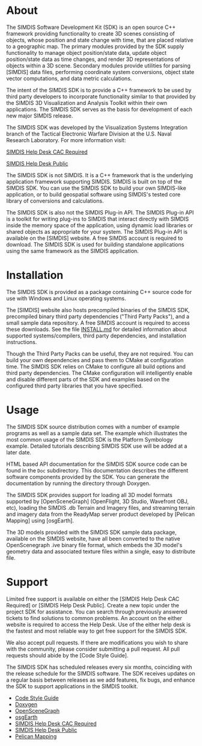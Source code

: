 About
=====
The SIMDIS Software Development Kit (SDK) is an open source C++ framework
providing functionality to create 3D scenes consisting of objects, whose
position and state change with time, that are placed relative to a geographic
map.  The primary modules provided by the SDK supply functionality to manage
object position/state data, update object position/state data as time
changes, and render 3D representations of objects within a 3D scene.
Secondary modules provide utilities for parsing [SIMDIS] data files, performing
coordinate system conversions, object state vector computations, and data
metric calculations.

The intent of the SIMDIS SDK is to provide a C++ framework to be used by
third party developers to incorporate functionality similar to that provided
by the SIMDIS 3D Visualization and Analysis Toolkit within their own
applications.  The SIMDIS SDK serves as the basis for development of each
new major SIMDIS release.

The SIMDIS SDK was developed by the Visualization Systems Integration branch
of the Tactical Electronic Warfare Division at the U.S. Naval Research
Laboratory.  For more information visit:

  [SIMDIS Help Desk CAC Required](https://www.trmc.osd.mil/helpdesk/projects/SIMDIS)
  
  [SIMDIS Help Desk Public](https://www.tena-sda.org/helpdesk/projects/SIMDIS)


The SIMDIS SDK is not SIMDIS.  It is a C++ framework that is the underlying
application framework supporting SIMDIS.  SIMDIS is built on top of the SIMDIS
SDK.  You can use the SIMDIS SDK to build your own SIMDIS-like application,
or to build geospatial software using SIMDIS's tested core library of
conversions and calculations.

The SIMDIS SDK is also not the SIMDIS Plug-in API.  The SIMDIS Plug-in API is
a toolkit for writing plug-ins to SIMDIS that interact directly with SIMDIS
inside the memory space of the application, using dynamic load libraries or
shared objects as appropriate for your system.  The SIMDIS Plug-in API is
available on the [SIMDIS] website.  A free SIMDIS account is required to download.
The SIMDIS SDK is used for building standalone applications using the same
framework as the SIMDIS application.


Installation
============
The SIMDIS SDK is provided as a package containing C++ source code for use
with Windows and Linux operating systems.

The [SIMDIS] website also hosts precompiled binaries of the SIMDIS SDK,
precompiled binary third party dependencies ("Third Party Packs"), and a
small sample data repository.  A free SIMDIS account is required to access these
downloads.  See the file [INSTALL.md](INSTALL.md) for detailed information
about supported systems/compilers, third party dependencies, and installation
instructions.

Though the Third Party Packs can be useful, they are not required.  You can
build your own dependencies and pass them to CMake at configuration time.  The
SIMDIS SDK relies on CMake to configure all build options and third party
dependencies.  The CMake configuration will intelligently enable and disable
different parts of the SDK and examples based on the configured third party
libraries that you have specified.


Usage
=====
The SIMDIS SDK source distribution comes with a number of example programs as
well as a sample data set.  The example which illustrates the most common
usage of the SIMDIS SDK is the Platform Symbology example.  Detailed tutorials
describing SIMDIS SDK use will be added at a later date.

HTML based API documentation for the SIMDIS SDK source code can be found in
the `Doc` subdirectory.  This documentation describes the different software
components provided by the SDK.  You can generate the documentation by running
the directory through Doxygen.

The SIMDIS SDK provides support for loading all 3D model formats supported by
[OpenSceneGraph] (OpenFlight, 3D Studio, Wavefront OBJ, etc), loading the
SIMDIS .db Terrain and Imagery files, and streaming terrain and imagery data
from the ReadyMap server product developed by [Pelican Mapping] using [osgEarth].

The 3D models provided with the SIMDIS SDK sample data package, available on
the SIMDIS website, have all been converted to the native OpenScenegraph .ive
binary file format, which embeds the 3D model's geometry data and associated
texture files within a single, easy to distribute file.


Support
=======
Limited free support is available on either the [SIMDIS Help Desk CAC Required] or
[SIMDIS Help Desk Public].  Create a new topic under the project SDK for assistance.
You can search through previously answered tickets to find solutions to common
problems.  An account on the either website is required to access the Help Desk.
Use of the either help desk is the fastest and most reliable way to get free support
for the SIMDIS SDK.

We also accept pull requests.  If there are modifications you wish to share with
the community, please consider submitting a pull request.  All pull requests should
abide by the [Code Style Guide].

The SIMDIS SDK has scheduled releases every six months, coinciding with the release
schedule for the SIMDIS software.  The SDK receives updates on a regular basis
between releases as we add features, fix bugs, and enhance the SDK to support
applications in the SIMDIS toolkit.


-  [Code Style Guide](<Doc/CodeStyleGuide.pdf>)
-  [Doxygen](<http://www.doxygen.nl/>)
-  [OpenSceneGraph](<https://github.com/OpenSceneGraph/OpenSceneGraph>) 
-  [osgEarth](<https://github.com/gwaldron/osgearth>)
-  [SIMDIS Help Desk CAC Required](<https://www.trmc.osd.mil/helpdesk/projects/SIMDIS>)
-  [SIMDIS Help Desk Public](<https://www.tena-sda.org/helpdesk/projects/SIMDIS>) 
-  [Pelican Mapping](<http://www.pelicanmapping.com>)
